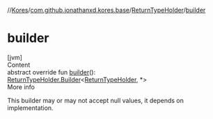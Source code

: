 //[Kores](../../index.md)/[com.github.jonathanxd.kores.base](../index.md)/[ReturnTypeHolder](index.md)/[builder](builder.md)



# builder  
[jvm]  
Content  
abstract override fun [builder](builder.md)(): [ReturnTypeHolder.Builder](-builder/index.md)<[ReturnTypeHolder](index.md), *>  
More info  


This builder may or may not accept null values, it depends on implementation.

  




